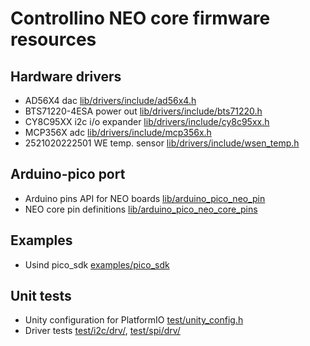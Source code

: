 # Controllino NEO core firmware resources

## Hardware drivers

- AD56X4 dac [lib/drivers/include/ad56x4.h](lib/drivers/include/ad56x4.h)
- BTS71220-4ESA power out [lib/drivers/include/bts71220.h](lib/drivers/include/bts71220.h)
- CY8C95XX i2c i/o expander [lib/drivers/include/cy8c95xx.h](lib/drivers/include/cy8c95xx.h)
- MCP356X adc [lib/drivers/include/mcp356x.h](lib/drivers/include/mcp356x.h)
- 2521020222501 WE temp. sensor [lib/drivers/include/wsen_temp.h](lib/drivers/include/wsen_temp.h)

## Arduino-pico port

- Arduino pins API for NEO boards [lib/arduino_pico_neo_pin](lib/arduino_pico_neo_pin)
- NEO core pin definitions [lib/arduino_pico_neo_core_pins](lib/arduino_pico_neo_core_pins)

## Examples

- Usind pico_sdk [examples/pico_sdk](examples/pico_sdk)

## Unit tests

- Unity configuration for PlatformIO [test/unity_config.h](test/unity_config.h)
- Driver tests [test/i2c/drv/](test/i2c/drv/), [test/spi/drv/](test/spi/drv/)

